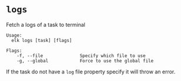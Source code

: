 # `logs`

Fetch a logs of a task to terminal

```
Usage: 
  elk logs [task] [flags]

Flags:
    -f, --file              Specify which file to use 
    -g, --global            Force to use the global file
```

If the task do not have a `log` file property specify it will throw an error.